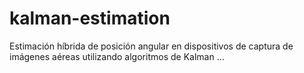 # kalman-estimation
Estimación híbrida de posición angular en dispositivos de captura de imágenes aéreas utilizando algoritmos de Kalman
...
